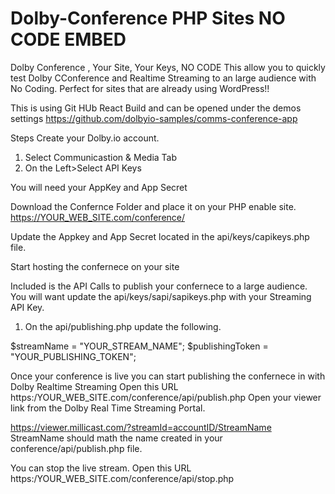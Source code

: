 # Dolby-Conference PHP Sites NO CODE EMBED
Dolby Conference , Your Site, Your Keys, NO CODE
This allow you to quickly test Dolby CConference and Realtime Streaming to an large audience with No Coding.
Perfect for sites that are already using WordPress!!

This is using Git HUb React Build and can be opened under the demos settings
https://github.com/dolbyio-samples/comms-conference-app

Steps
Create your Dolby.io account.
1. Select Communicastion & Media Tab
2. On the Left>Select API Keys

You will need your AppKey and App Secret

Download the Confernce Folder and place it on your PHP enable site.
https://YOUR_WEB_SITE.com/conference/

Update the Appkey and App Secret located in the api/keys/capikeys.php file.

Start hosting the confernece on your site

Included is the API Calls to publish your confernece to a large audience.
You will want update the api/keys/sapi/sapikeys.php with your Streaming API Key.

1. On the api/publishing.php update the following.

$streamName = "YOUR_STREAM_NAME";
$publishingToken = "YOUR_PUBLISHING_TOKEN";

Once your conference is live you can start publishing the confernece in with Dolby Realtime Streaming 
Open this URL https:/YOUR_WEB_SITE.com/conference/api/publish.php
Open your viewer link from the Dolby Real Time Streaming Portal.

https://viewer.millicast.com/?streamId=accountID/StreamName 
StreamName should math the name created in your conference/api/publish.php file.

You can stop the live stream.
Open this URL https:/YOUR_WEB_SITE.com/conference/api/stop.php



